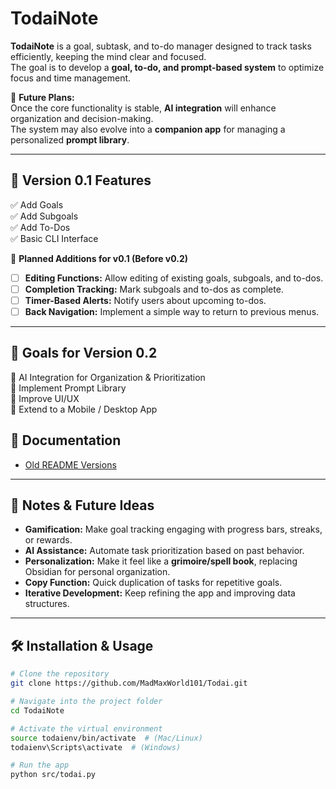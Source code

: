 # TodaiNote  

**TodaiNote** is a goal, subtask, and to-do manager designed to track tasks efficiently, keeping the mind clear and focused.  
The goal is to develop a **goal, to-do, and prompt-based system** to optimize focus and time management.  

🚀 **Future Plans:**  
Once the core functionality is stable, **AI integration** will enhance organization and decision-making.  
The system may also evolve into a **companion app** for managing a personalized **prompt library**.  

---

## 🔹 Version 0.1 Features  
✅ Add Goals  
✅ Add Subgoals  
✅ Add To-Dos  
✅ Basic CLI Interface  

🚧 **Planned Additions for v0.1 (Before v0.2)**  
- [ ] **Editing Functions:** Allow editing of existing goals, subgoals, and to-dos.  
- [ ] **Completion Tracking:** Mark subgoals and to-dos as complete.  
- [ ] **Timer-Based Alerts:** Notify users about upcoming to-dos.  
- [ ] **Back Navigation:** Implement a simple way to return to previous menus.  

---

## 🎯 Goals for Version 0.2  
🔹 AI Integration for Organization & Prioritization  
🔹 Implement Prompt Library  
🔹 Improve UI/UX  
🔹 Extend to a Mobile / Desktop App  

## 📜 Documentation  
- [Old README Versions](docs/)
---

## 📌 Notes & Future Ideas  
- **Gamification:** Make goal tracking engaging with progress bars, streaks, or rewards.  
- **AI Assistance:** Automate task prioritization based on past behavior.  
- **Personalization:** Make it feel like a **grimoire/spell book**, replacing Obsidian for personal organization.  
- **Copy Function:** Quick duplication of tasks for repetitive goals.  
- **Iterative Development:** Keep refining the app and improving data structures.  

---

## 🛠 Installation & Usage  
```sh
# Clone the repository
git clone https://github.com/MadMaxWorld101/Todai.git  

# Navigate into the project folder
cd TodaiNote  

# Activate the virtual environment
source todaienv/bin/activate  # (Mac/Linux)
todaienv\Scripts\activate  # (Windows)

# Run the app
python src/todai.py  


